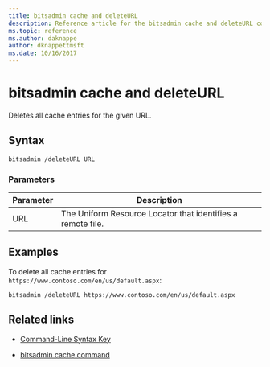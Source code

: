 ```yaml
---
title: bitsadmin cache and deleteURL
description: Reference article for the bitsadmin cache and deleteURL command, which deletes all cache entries for the given URL.
ms.topic: reference
ms.author: daknappe
author: dknappettmsft
ms.date: 10/16/2017
---
```


# bitsadmin cache and deleteURL

Deletes all cache entries for the given URL.

## Syntax

```
bitsadmin /deleteURL URL
```

### Parameters

| Parameter | Description |
| -------------- | -------------- |
| URL | The Uniform Resource Locator that identifies a remote file. |

## Examples

To delete all cache entries for `https://www.contoso.com/en/us/default.aspx`:

```
bitsadmin /deleteURL https://www.contoso.com/en/us/default.aspx
```

## Related links

- [Command-Line Syntax Key](command-line-syntax-key.md)

- [bitsadmin cache command](bitsadmin-cache.md)
